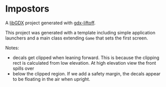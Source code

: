 # Impostors

A [libGDX](https://libgdx.com/) project generated with [gdx-liftoff](https://github.com/tommyettinger/gdx-liftoff).

This project was generated with a template including simple application launchers and a main class extending `Game` that sets the first screen.

Notes:
- decals get clipped when leaning forward.  This is because the clipping rect is calculated from low elevation. At high elevation view the front spills over
- below the clipped region.  If we add a safety margin, the decals appear to be floating in the air when upright.
